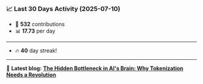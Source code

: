 <!--START_STATS-->
### 📈 Last 30 Days Activity (2025-07-10)  
- 🧮 **532** contributions  
- 📊 **17.73** per day
---
- 🔥 **40** day streak!
---
📝 **Latest blog:** [**The Hidden Bottleneck in AI's Brain: Why Tokenization Needs a Revolution**](https://andriak.com/blog/tokenization-revolution)
<!--END_STATS-->
